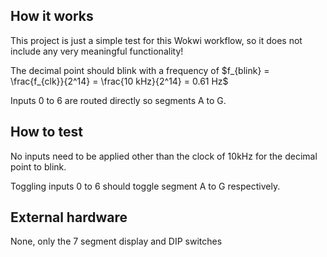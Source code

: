<!---

This file is used to generate your project datasheet. Please fill in the information below and delete any unused
sections.

You can also include images in this folder and reference them in the markdown. Each image must be less than
512 kb in size, and the combined size of all images must be less than 1 MB.
-->

## How it works

This project is just a simple test for this Wokwi workflow, so it does not include any very meaningful functionality!

The decimal point should blink with a frequency of $f_{blink} = \frac{f_{clk}}{2^14} = \frac{10 kHz}{2^14} = 0.61 Hz$

Inputs 0 to 6 are routed directly so segments A to G.

## How to test

No inputs need to be applied other than the clock of 10kHz for the decimal point to blink.

Toggling inputs 0 to 6 should toggle segment A to G respectively.

## External hardware

None, only the 7 segment display and DIP switches
